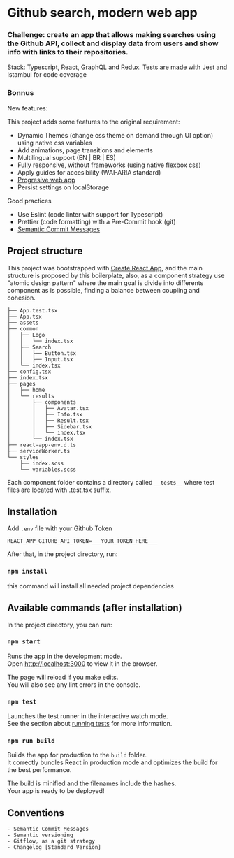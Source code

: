 # Github search, modern web app

### Challenge: create an app that allows making searches using the Github API, collect and display data from users and show info with links to their repositories.

Stack: Typescript, React, GraphQL and Redux. Tests are made with Jest and Istambul for code coverage

### Bonnus

New features:

This project adds some features to the original requirement:

- Dynamic Themes (change css theme on demand through UI option) using native css variables
- Add animations, page transitions and elements
- Multilingual support (EN | BR | ES)
- Fully responsive, without frameworks (using native flexbox css)
- Apply guides for accesibility (WAI-ARIA standard)
- [Progresive web app](https://developers.google.com/web/progressive-web-apps)
- Persist settings on localStorage

Good practices

- Use Eslint (code linter with support for Typescript)
- Prettier (code formatting) with a Pre-Commit hook (git)
- [Semantic Commit Messages](https://www.conventionalcommits.org/en/v1.0.0/)

## Project structure

This project was bootstrapped with [Create React App](https://github.com/facebook/create-react-app), and the main structure is proposed by this boilerplate, also, as a component strategy use "atomic design pattern" where the main goal is divide into differents component as is possible, finding a balance between coupling and cohesion.

```
├── App.test.tsx
├── App.tsx
├── assets
├── common
│   ├── Logo
│   │   └── index.tsx
│   ├── Search
│   │   ├── Button.tsx
│   │   ├── Input.tsx
│   └── index.tsx
├── config.tsx
├── index.tsx
├── pages
│   ├── home
│   └── results
│       ├── components
│       │   ├── Avatar.tsx
│       │   ├── Info.tsx
│       │   ├── Result.tsx
│       │   ├── Sidebar.tsx
│       │   └── index.tsx
│       └── index.tsx
├── react-app-env.d.ts
├── serviceWorker.ts
└── styles
    ├── index.scss
    └── variables.scss
```

Each component folder contains a directory called `__tests__` where test files are located with .test.tsx suffix.

## Installation

Add `.env` file with your Github Token

```
REACT_APP_GITUHB_API_TOKEN=___YOUR_TOKEN_HERE___
```

After that, in the project directory, run:

### `npm install`

this command will install all needed project dependencies

## Available commands (after installation)

In the project directory, you can run:

### `npm start`

Runs the app in the development mode.<br>
Open [http://localhost:3000](http://localhost:3000) to view it in the browser.

The page will reload if you make edits.<br>
You will also see any lint errors in the console.

### `npm test`

Launches the test runner in the interactive watch mode.<br>
See the section about [running tests](https://facebook.github.io/create-react-app/docs/running-tests) for more information.

### `npm run build`

Builds the app for production to the `build` folder.<br>
It correctly bundles React in production mode and optimizes the build for the best performance.

The build is minified and the filenames include the hashes.<br>
Your app is ready to be deployed!

## Conventions

    - Semantic Commit Messages
    - Semantic versioning
    - Gitflow, as a git strategy
    - Changelog [Standard Version]
